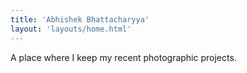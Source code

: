 ```yaml
---
title: 'Abhishek Bhattacharyya'
layout: 'layouts/home.html'
---
```

A place where I keep my recent photographic projects.